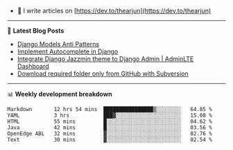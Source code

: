 <!-- ![My Profile Introduction Image](https://i.ibb.co/tLFZ15Q/gh.png) -->
- 📝 I write articles on [https://dev.to/thearjun](https://dev.to/thearjun)

-------

📕 **Latest Blog Posts**
<!-- BLOG-POST-LIST:START -->
- [Django Models Anti Patterns](https://dev.to/thearjun/django-models-anti-patterns-1ma1)
- [Implement Autocomplete in Django](https://dev.to/thearjun/implement-autocomplete-in-django-3h20)
- [Integrate Django Jazzmin theme to Django Admin | AdminLTE Dashboard](https://dev.to/thearjun/integrate-django-jazzmin-theme-to-django-admin-adminlte-dashboard-5aao)
- [Download required folder only from GitHub with Subversion](https://dev.to/thearjun/download-required-folder-only-from-github-with-subversion-2gpc)
<!-- BLOG-POST-LIST:END -->

-------

📊 **Weekly development breakdown**
<!--START_SECTION:waka-->

```text
Markdown       12 hrs 54 mins  ████████████████▒░░░░░░░░   64.85 %
YAML           3 hrs           ███▓░░░░░░░░░░░░░░░░░░░░░   15.08 %
HTML           55 mins         █░░░░░░░░░░░░░░░░░░░░░░░░   04.62 %
Java           42 mins         █░░░░░░░░░░░░░░░░░░░░░░░░   03.56 %
OpenEdge ABL   32 mins         ▓░░░░░░░░░░░░░░░░░░░░░░░░   02.76 %
Text           30 mins         ▓░░░░░░░░░░░░░░░░░░░░░░░░   02.54 %
```

<!--END_SECTION:waka-->
<img src='https://profile-counter.glitch.me/thearjun/count.svg' width='0px'>
